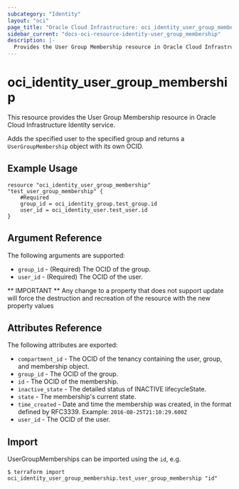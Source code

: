 ```yaml
---
subcategory: "Identity"
layout: "oci"
page_title: "Oracle Cloud Infrastructure: oci_identity_user_group_membership"
sidebar_current: "docs-oci-resource-identity-user_group_membership"
description: |-
  Provides the User Group Membership resource in Oracle Cloud Infrastructure Identity service
---
```


# oci_identity_user_group_membership
This resource provides the User Group Membership resource in Oracle Cloud Infrastructure Identity service.

Adds the specified user to the specified group and returns a `UserGroupMembership` object with its own OCID.


## Example Usage

```hcl
resource "oci_identity_user_group_membership" "test_user_group_membership" {
	#Required
	group_id = oci_identity_group.test_group.id
	user_id = oci_identity_user.test_user.id
}
```

## Argument Reference

The following arguments are supported:

* `group_id` - (Required) The OCID of the group.
* `user_id` - (Required) The OCID of the user.


** IMPORTANT **
Any change to a property that does not support update will force the destruction and recreation of the resource with the new property values

## Attributes Reference

The following attributes are exported:

* `compartment_id` - The OCID of the tenancy containing the user, group, and membership object.
* `group_id` - The OCID of the group.
* `id` - The OCID of the membership.
* `inactive_state` - The detailed status of INACTIVE lifecycleState.
* `state` - The membership's current state.
* `time_created` - Date and time the membership was created, in the format defined by RFC3339.  Example: `2016-08-25T21:10:29.600Z` 
* `user_id` - The OCID of the user.

## Import

UserGroupMemberships can be imported using the `id`, e.g.

```
$ terraform import oci_identity_user_group_membership.test_user_group_membership "id"
```

